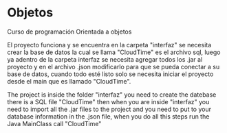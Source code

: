 # Objetos
Curso de programación Orientada a objetos

El proyecto funciona y se encuentra en la carpeta "interfaz" se necesita crear la base de datos la cual se llama "CloudTime" es el archivo
sql, luego ya adentro de la carpeta interfaz se necesita agregar todos los .jar al proyecto y en el archivo .json modificarlo para que se 
pueda conectar a su base de datos, cuando todo esté listo solo se necesita iniciar el proyecto desde el main que es llamado "CloudTime".

The project is inside the folder "interfaz" you need to create the datebase there is a SQL file "CloudTime" then when you are inside "interfaz"
you need to import all the .jar files to the project and you need to put to your database information in the .json file, when you do all
this steps run the Java MainClass call "CloudTime"
